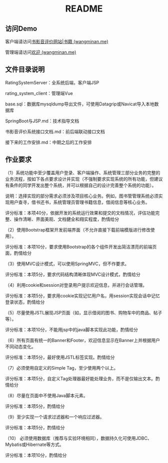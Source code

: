 <div align="center">
    <h1>
        README
    </h1>
</div>

## 访问Demo

客户端请访问[书影音评价网站|书籍 (wangminan.me)](http://ratingclient.wangminan.me/user/books/AAA)

管理端请访问[欢迎 (wangminan.me)](http://ratingadmin.wangminan.me/#/welcome)

## 文件目录说明

RatingSystemServer：全系统后端，客户端JSP

rating_system_client：管理端Vue

base.sql：数据库mysqldump导出文件，可使用Datagrip或Navicat导入本地数据库

SpringBoot与JSP.md：技术指导文档

书影音评价系统接口文档.md：前后端联动接口文档

接下来的工作安排.md：中期之后的工作安排

## 作业要求

（1）系统功能中至少覆盖用户登录、客户端操作、系统管理三部分业务的完整的业务流程，按如下各点要求设计并实现（不强制要求实现系统的所有功能，但建议有条件的同学开发出整个系统，并可以根据自己的设计完善整个系统的功能）。

说明：选择实现的部分需求必须涉及项目核心业务。例如，图书管管理系统必须实现用户查寻，借书还书，系统管理员管理书籍信息，借阅信息等核心业务。

评分标准：本项40分，依据开发的系统运行效果和提交的文档情况，评估功能完整、操作清晰、界面美观、文档健全和翔实程度，酌情给分

（2）使用Bootstrap框架开发前端界面（不允许直接下载前端模版进行修改使用）。

评分标准：本项10分，要求使用Bootstrap的各个组件开发出简洁漂亮的前端页面，酌情给分

（3）使用MVC设计模式，可以使用SpringMVC，但不作要求。

评分标准：本项5分，要求代码结构清晰体现MVC设计模式，酌情给分

（4）利用cookie和session对登录用户提示欢迎信息，并进行会话管理。

评分标准：本项5分，要求用cookie实现记忆用户名，用session实现会话中记忆登录状态，酌情给分

（5）尽量使用JSTL展现JSP页面（如，显示借阅的图书、购物车中的商品、帖子等）。

评分标准：本项10分，不能用jsp中的java脚本实现此功能，酌情给分

（6）所有页面有统一的Banner和Footer，欢迎信息显示在Banner上并根据用户不同动态变化。

评分标准：本项5分，最好使用JSTL标签实现。酌情给分

（7）必须使用自定义的Simple Tag，至少使用两个以上。

评分标准：本项5分，自定义Tag处理器最好能处理业务，而不是仅输出文本。酌情给分

（8）尽量在页面中不使用Java脚本元素。

评分标准：本项5分，酌情给分

（9）至少实现一个请求过滤器和一个响应过滤器。

评分标准：本项5分，酌情给分

（10） 必须使用数据库（推荐与实验环境相同），数据持久化可使用JDBC、Mybatis或Hibernate等方式。

评分标准：本项10分，酌情给分
